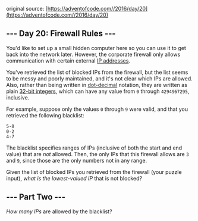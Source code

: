 original source: [https://adventofcode.com//2016/day/20](https://adventofcode.com//2016/day/20)
## --- Day 20: Firewall Rules ---
You'd like to set up a small hidden computer here so you can use it to get back into the network later. However, the corporate firewall only allows communication with certain external [IP addresses](https://en.wikipedia.org/wiki/IPv4#Addressing).

You've retrieved the list of blocked IPs from the firewall, but the list seems to be messy and poorly maintained, and it's not clear which IPs are allowed. Also, rather than being written in [dot-decimal](https://en.wikipedia.org/wiki/Dot-decimal_notation) notation, they are written as plain [32-bit integers](https://en.wikipedia.org/wiki/32-bit), which can have any value from `0` through `4294967295`, inclusive.

For example, suppose only the values `0` through `9` were valid, and that you retrieved the following blacklist:

```
5-8
0-2
4-7
```

The blacklist specifies ranges of IPs (inclusive of both the start and end value) that are *not* allowed. Then, the only IPs that this firewall allows are `3` and `9`, since those are the only numbers not in any range.

Given the list of blocked IPs you retrieved from the firewall (your puzzle input), *what is the lowest-valued IP* that is not blocked?


## --- Part Two ---
*How many IPs* are allowed by the blacklist?


